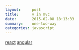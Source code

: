 ```yaml
---
layout:     post
title:      v in mvc
date:       2015-02-08 18:13:33
summary:    one-two-way
categories: javascript
---
```


[react](/react.html)
[angular](/angular.html)
